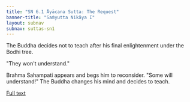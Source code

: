 ```yaml
---
title: "SN 6.1 Āyācana Sutta: The Request"
banner-title: "Saṁyutta Nikāya I" 
layout: subnav 
subnav: suttas-sn1
---
```


The Buddha decides not to teach after his final enlightenment under the Bodhi tree.  

"They won't understand."  

Brahma Sahampati appears and begs him to reconsider. "Some will understand!" The Buddha changes his mind and decides to teach.

[Full text](https://www.dhammatalks.org/suttas/SN/SN6_1.html)
